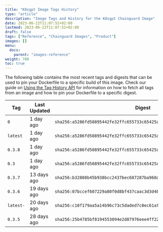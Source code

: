 ```yaml
---
title: "K8sgpt Image Tags History"
type: "article"
description: "Image Tags and History for the K8sgpt Chainguard Image"
date: 2023-06-22T11:07:52+02:00
lastmod: 2023-06-22T11:07:52+02:00
draft: false
tags: ["Reference", "Chainguard Images", "Product"]
images: []
menu:
  docs:
    parent: "images-reference"
weight: 700
toc: true
---
```


The following table contains the most recent tags and digests that can be used to pin your Dockerfile to a specific build of this image. Check our guide on [Using the Tag History API](/chainguard/chainguard-images/using-the-tag-history-api/) for information on how to fetch all tags from an image and how to pin your Dockerfile to a specific digest.

| Tag       | Last Updated | Digest                                                                    |
|-----------|--------------|---------------------------------------------------------------------------|
| `0`       | 1 day ago    | `sha256:a5286fd50895442fe32ffc655733c65425acf126c4ae9eaf05ea22099fe5ef7e` |
| `latest`  | 1 day ago    | `sha256:a5286fd50895442fe32ffc655733c65425acf126c4ae9eaf05ea22099fe5ef7e` |
| `0.3.8`   | 1 day ago    | `sha256:a5286fd50895442fe32ffc655733c65425acf126c4ae9eaf05ea22099fe5ef7e` |
| `0.3`     | 1 day ago    | `sha256:a5286fd50895442fe32ffc655733c65425acf126c4ae9eaf05ea22099fe5ef7e` |
| `0.3.7`   | 13 days ago  | `sha256:b32808b45b938bcc2437bec687287ba960ae103d50f35994f71beea864813f15` |
| `0.3.6`   | 19 days ago  | `sha256:07bccef607229a80f0d8bf437caac3d3d48b0d23742f1ab282d27ffdd28bd9a8` |
| `latest-` | 20 days ago  | `sha256:c10f179aa5a14b96c73c5daded7c0ec61af668aab92c92927a103c3fe97639d3` |
| `0.3.5`   | 28 days ago  | `sha256:25b4785bf8194553094e2d87976eee4ff22b76b7dfb9e213a5aba7278e4bb3a5` |
